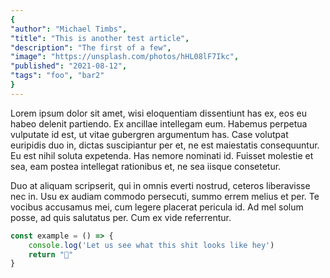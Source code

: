```yaml
---
{
"author": "Michael Timbs",
"title": "This is another test article",
"description": "The first of a few",
"image": "https://unsplash.com/photos/hHL08lF7Ikc",
"published": "2021-08-12",
"tags": "foo", "bar2"
}
---
```


Lorem ipsum dolor sit amet, wisi eloquentiam dissentiunt has ex, eos eu habeo delenit partiendo. Ex ancillae intellegam eum. Habemus perpetua vulputate id est, ut vitae gubergren argumentum has. Case volutpat euripidis duo in, dictas suscipiantur per et, ne est maiestatis consequuntur. Eu est nihil soluta expetenda. Has nemore nominati id. Fuisset molestie et sea, eam postea intellegat rationibus et, ne sea iisque consetetur.

Duo at aliquam scripserit, qui in omnis everti nostrud, ceteros liberavisse nec in. Usu ex audiam commodo persecuti, summo errem melius et per. Te vocibus accusamus mei, cum legere placerat pericula id. Ad mel solum posse, ad quis salutatus per. Cum ex vide referrentur.

```typescript
const example = () => {
    console.log('Let us see what this shit looks like hey')
    return "🤙"
}
```